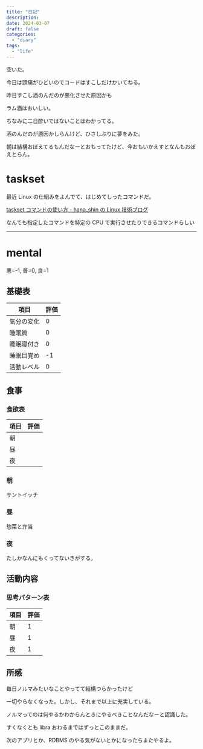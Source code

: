 ```yaml
---
title: "日記"
description:
date: 2024-03-07
draft: false
categories:
  - "diary"
tags:
  - "life"
---
```


空いた。

今日は頭痛がひどいのでコードはすこしだけかいてねる。

昨日すこし酒のんだのが悪化させた原因かも

ラム酒はおいしい。

ちなみに二日酔いではないことはわかってる。

酒のんだのが原因かしらんけど、ひさしぶりに夢をみた。

朝は結構おぼえてるもんだなーとおもってたけど、今おもいかえすとなんもおぼえとらん。

# taskset

最近 Linux の仕組みをよんでて、はじめてしったコマンドだ。

[taskset コマンドの使い方 - hana_shin の Linux 技術ブログ](https://hana-shin.hatenablog.com/entry/2021/12/23/205413)

なんでも指定したコマンドを特定の CPU で実行させたりできるコマンドらしい

---

# mental

悪=-1, 普=0, 良=1

## 基礎表

| 項目       | 評価 |
| ---------- | ---- |
| 気分の変化 | 0    |
| 睡眠質     | 0    |
| 睡眠寝付き | 0    |
| 睡眠目覚め | -1   |
| 活動レベル | 0    |

## 食事

### 食欲表

| 項目 | 評価 |
| ---- | ---- |
| 朝   |      |
| 昼   |      |
| 夜   |      |

### 朝

サントイッチ

### 昼

惣菜と弁当

### 夜

たしかなんにもくってないきがする。

## 活動内容

### 思考パターン表

| 項目 | 評価 |
| ---- | ---- |
| 朝   | 1    |
| 昼   | 1    |
| 夜   | 1    |

## 所感

毎日ノルマみたいなことやってて結構つらかったけど

一切やらなくなった。しかし、それまで以上に充実している。

ノルマってのは何やるかわからんときにやるべきことなんだなーと認識した。

すくなくとも libra おわるまではずっとこのままだ。

次のアプリとか、RDBMS のやる気がないとかになったらまたやるよ。
